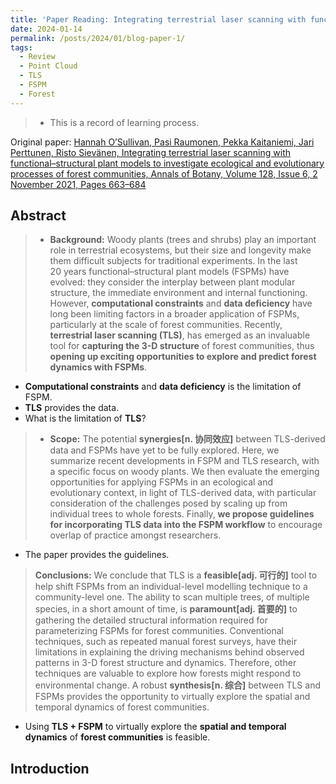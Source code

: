 ```yaml
---
title: 'Paper Reading: Integrating terrestrial laser scanning with functional–structural plant models to investigate ecological and evolutionary processes of forest communities'
date: 2024-01-14
permalink: /posts/2024/01/blog-paper-1/
tags:
  - Review
  - Point Cloud
  - TLS
  - FSPM
  - Forest
---
```


>* This is a record of learning process.

Original paper: [Hannah O’Sullivan, Pasi Raumonen, Pekka Kaitaniemi, Jari Perttunen, Risto Sievänen, Integrating terrestrial laser scanning with functional–structural plant models to investigate ecological and evolutionary processes of forest communities, Annals of Botany, Volume 128, Issue 6, 2 November 2021, Pages 663–684](https://doi.org/10.1093/aob/mcab120)

Abstract
------

>* **Background:** Woody plants (trees and shrubs) play an important role in terrestrial ecosystems, but their size and longevity make them difficult subjects for traditional experiments. In the last 20 years functional–structural plant models (FSPMs) have evolved: they consider the interplay between plant modular structure, the immediate environment and internal functioning. However, **computational constraints** and **data deficiency** have long been limiting factors in a broader application of FSPMs, particularly at the scale of forest communities. Recently, **terrestrial laser scanning (TLS)**, has emerged as an invaluable tool for **capturing the 3-D structure** of forest communities, thus **opening up exciting opportunities to explore and predict forest dynamics with FSPMs**.

* **Computational constraints** and **data deficiency** is the limitation of FSPM.
* **TLS** provides the data.
* What is the limitation of **TLS**?

>* **Scope:** The potential **synergies[n. 协同效应]** between TLS-derived data and FSPMs have yet to be fully explored. Here, we summarize recent developments in FSPM and TLS research, with a specific focus on woody plants. We then evaluate the emerging opportunities for applying FSPMs in an ecological and evolutionary context, in light of TLS-derived data, with particular consideration of the challenges posed by scaling up from individual trees to whole forests. Finally, **we propose guidelines for incorporating TLS data into the FSPM workflow** to encourage overlap of practice amongst researchers.

* The paper provides the guidelines.

>**Conclusions:** We conclude that TLS is a **feasible[adj. 可行的]** tool to help shift FSPMs from an individual-level modelling technique to a community-level one. The ability to scan multiple trees, of multiple species, in a short amount of time, is **paramount[adj. 首要的]** to gathering the detailed structural information required for parameterizing FSPMs for forest communities. Conventional techniques, such as repeated manual forest surveys, have their limitations in explaining the driving mechanisms behind observed patterns in 3-D forest structure and dynamics. Therefore, other techniques are valuable to explore how forests might respond to environmental change. A robust **synthesis[n. 综合]** between TLS and FSPMs provides the opportunity to virtually explore the spatial and temporal dynamics of forest communities.

* Using **TLS + FSPM** to virtually explore the **spatial and temporal dynamics** of **forest communities** is feasible.



Introduction
------




